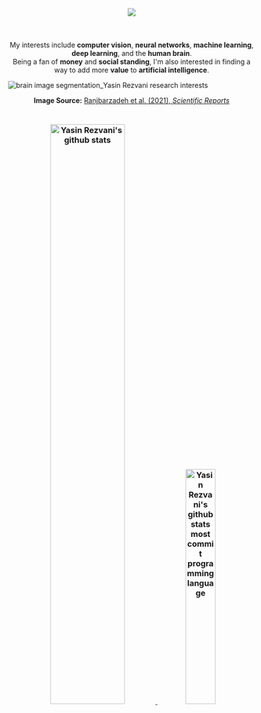 <a href="https://github.com/yasinrezvani">
  <img src="https://github.com/user-attachments/assets/4d72bd9d-cfe1-4fb1-9ac4-b8f965a1aaf2" width="100%" height="3px"/>
</a>

<h3 align="center">
 
<a href="https://github.com/yasinrezvani">
  <img src="https://readme-typing-svg.herokuapp.com/?lines=%F0%9F%99%8F%F0%9F%94%8D%F0%9F%8C%9F%20I%20appreciate%20your%20support%20and%20checking%20out%20my%20repositories!%20%F0%9F%8C%9F%F0%9F%94%8D%F0%9F%99%8F;%F0%9F%8F%86%F0%9F%8E%AF%F0%9F%92%AA%20Keep%20working%20hard,%20stay%20motivated,%20and%20hit%20your%20targets!%20%F0%9F%92%AA%F0%9F%8E%AF%F0%9F%8F%86;&font=Roboto&center=true&width=1000&height=55&color=58a6ff&vCenter=true&size=29">
</a>

  
</h3>

<a href="https://github.com/yasinrezvani">
  <img src="https://github.com/user-attachments/assets/4d72bd9d-cfe1-4fb1-9ac4-b8f965a1aaf2" width="100%" height="3px"/>
</a>

<br>
<br>
<div align="center">
  
  My interests include **computer vision**, **neural networks**, **machine learning**, **deep learning**, and the **human brain**.<br>
  Being a fan of **money** and **social standing**, I'm also interested in finding a way to add more **value** to **artificial intelligence**.

</div>

![brain image segmentation_Yasin Rezvani research interests](https://github.com/YasinRezvani/YasinRezvani/assets/77124662/8d786ef5-89f6-46dc-9f87-269a4e44a160)


<div align="center">
  
  <p>
    <strong>Image Source:</strong> 
    <a href="https://doi.org/10.1038/s41598-021-90428-8">
      Ranjbarzadeh et al. (2021), <em>Scientific Reports</em>
    </a>
   
  </p>
</div>


<a href="https://github.com/yasinrezvani">
  <img src="https://github.com/user-attachments/assets/4d72bd9d-cfe1-4fb1-9ac4-b8f965a1aaf2" width="100%" height="3px"/>
</a>


<h3 align="center">

<a href="https://github.com/yasinrezvani">

   <img  src="https://github-readme-stats.vercel.app/api?username=yasinrezvani&show_icons=true&line_height=30&rank_icon=github&hide_border=true&show=prs_merged,prs_merged_percentage&theme=algolia" width="55%" alt="Yasin Rezvani's github stats"/>
</a>

<a href="https://github.com/yasinrezvani"> 

<img src="http://github-profile-summary-cards.vercel.app/api/cards/most-commit-language?username=yasinrezvani&show_icons=true&line_height=30&theme=algolia" width="35%"  alt="Yasin Rezvani's github stats most commit programming language"/>

</a>
<a href="https://github.com/yasinrezvani">
  <img src="https://github.com/user-attachments/assets/4d72bd9d-cfe1-4fb1-9ac4-b8f965a1aaf2" width="100%" height="3px"/>
</a>

<h3/>





